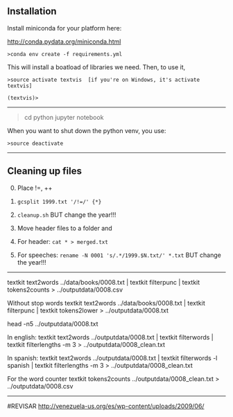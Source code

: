 
## Installation

Install miniconda for your platform here:

http://conda.pydata.org/miniconda.html

````
>conda env create -f requirements.yml
````

This will install a boatload of libraries we need. Then, to use it,

````
>source activate textvis  [if you're on Windows, it's activate textvis]
````

````
(textvis)>
````
-----

>cd python
>jupyter notebook


When you want to shut down the python venv, you use:

````
>source deactivate
````
--------

## Cleaning up files

0) Place !=, ++

1) `gcsplit 1999.txt '/!=/' {*}`

2) `cleanup.sh`
BUT change the year!!!

3) Move header files to a folder and

4) For header: `cat * > merged.txt`

5) For speeches: `rename -N 0001 's/.*/1999.$N.txt/' *.txt`
BUT change the year!!!

--------

textkit text2words ../data/books/0008.txt | textkit filterpunc | textkit tokens2counts > ../outputdata/0008.csv

Without stop words
textkit text2words ../data/books/0008.txt | textkit filterpunc | textkit tokens2lower > ../outputdata/0008.txt

head -n5 ../outputdata/0008.txt

In english: textkit text2words ../outputdata/0008.txt | textkit filterwords | textkit filterlengths -m 3 > ../outputdata/0008_clean.txt

In spanish: textkit text2words ../outputdata/0008.txt | textkit filterwords -l spanish | textkit filterlengths -m 3 > ../outputdata/0008_clean.txt


For the word counter
textkit tokens2counts ../outputdata/0008_clean.txt > ../outputdata/0008.csv

----

#REVISAR
http://venezuela-us.org/es/wp-content/uploads/2009/06/
